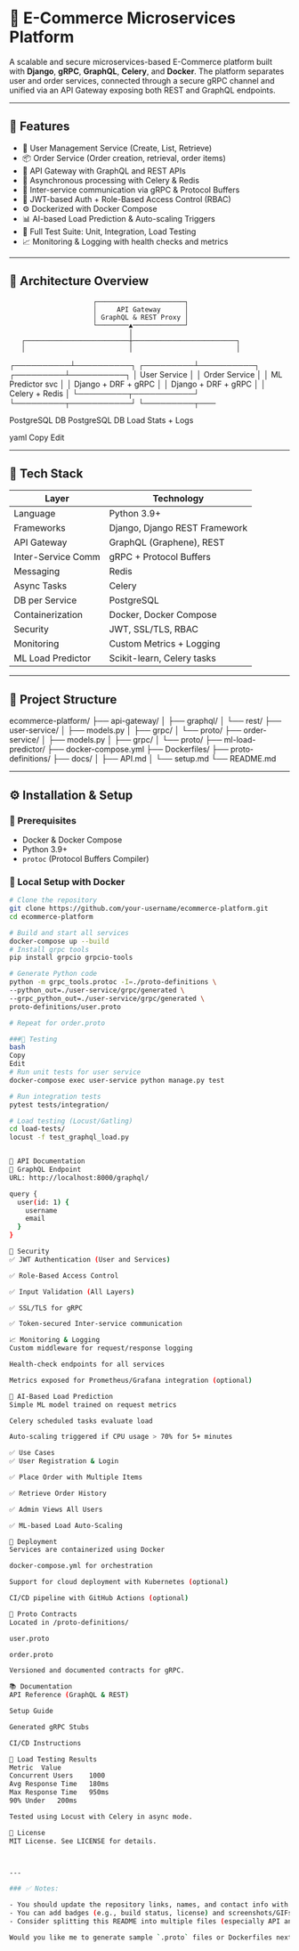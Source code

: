 # 🛒 E-Commerce Microservices Platform

A scalable and secure microservices-based E-Commerce platform built with **Django**, **gRPC**, **GraphQL**, **Celery**, and **Docker**. The platform separates user and order services, connected through a secure gRPC channel and unified via an API Gateway exposing both REST and GraphQL endpoints.

---

## 📌 Features

- 🧍 User Management Service (Create, List, Retrieve)
- 📦 Order Service (Order creation, retrieval, order items)
- 🔗 API Gateway with GraphQL and REST APIs
- 🔄 Asynchronous processing with Celery & Redis
- 📡 Inter-service communication via gRPC & Protocol Buffers
- 🔐 JWT-based Auth + Role-Based Access Control (RBAC)
- ⚙️ Dockerized with Docker Compose
- 📊 AI-based Load Prediction & Auto-scaling Triggers
- 🧪 Full Test Suite: Unit, Integration, Load Testing
- 📈 Monitoring & Logging with health checks and metrics

---

## 📐 Architecture Overview

                         ┌──────────────────────┐
                         │     API Gateway      │
                         │ GraphQL & REST Proxy │
                         └────────▲─────────────┘
                                  │
       ┌──────────────────────────┼──────────────────────────┐
       │                          │                          │
┌──────────┴──────────┐ ┌─────────┴──────────┐ ┌─────────┴──────────┐
│ User Service │ │ Order Service │ │ ML Predictor svc │
│ Django + DRF + gRPC │ │ Django + DRF + gRPC │ │ Celery + Redis │
└─────────┬───────────┘ └─────────┬───────────┘ └─────────┬───

PostgreSQL DB PostgreSQL DB Load Stats + Logs

yaml
Copy
Edit


---

## 🧰 Tech Stack

| Layer             | Technology                             |
|------------------|----------------------------------------|
| Language          | Python 3.9+                            |
| Frameworks        | Django, Django REST Framework          |
| API Gateway       | GraphQL (Graphene), REST               |
| Inter-Service Comm| gRPC + Protocol Buffers                |
| Messaging         | Redis                                  |
| Async Tasks       | Celery                                 |
| DB per Service    | PostgreSQL                             |
| Containerization  | Docker, Docker Compose                 |
| Security          | JWT, SSL/TLS, RBAC                     |
| Monitoring        | Custom Metrics + Logging               |
| ML Load Predictor | Scikit-learn, Celery tasks             |

---

## 📁 Project Structure

ecommerce-platform/
├── api-gateway/
│ ├── graphql/
│ └── rest/
├── user-service/
│ ├── models.py
│ ├── grpc/
│ └── proto/
├── order-service/
│ ├── models.py
│ ├── grpc/
│ └── proto/
├── ml-load-predictor/
├── docker-compose.yml
├── Dockerfiles/
├── proto-definitions/
├── docs/
│ ├── API.md
│ └── setup.md
└── README.md


---

## ⚙️ Installation & Setup

### 🔧 Prerequisites

- Docker & Docker Compose
- Python 3.9+
- `protoc` (Protocol Buffers Compiler)

### 🐳 Local Setup with Docker

```bash
# Clone the repository
git clone https://github.com/your-username/ecommerce-platform.git
cd ecommerce-platform

# Build and start all services
docker-compose up --build
# Install grpc tools
pip install grpcio grpcio-tools

# Generate Python code
python -m grpc_tools.protoc -I=./proto-definitions \
--python_out=./user-service/grpc/generated \
--grpc_python_out=./user-service/grpc/generated \
proto-definitions/user.proto

# Repeat for order.proto

###🧪 Testing
bash
Copy
Edit
# Run unit tests for user service
docker-compose exec user-service python manage.py test

# Run integration tests
pytest tests/integration/

# Load testing (Locust/Gatling)
cd load-tests/
locust -f test_graphql_load.py


🔌 API Documentation
📍 GraphQL Endpoint
URL: http://localhost:8000/graphql/

query {
  user(id: 1) {
    username
    email
  }
}

🔐 Security
✅ JWT Authentication (User and Services)

✅ Role-Based Access Control

✅ Input Validation (All Layers)

✅ SSL/TLS for gRPC

✅ Token-secured Inter-service communication

📈 Monitoring & Logging
Custom middleware for request/response logging

Health-check endpoints for all services

Metrics exposed for Prometheus/Grafana integration (optional)

🧠 AI-Based Load Prediction
Simple ML model trained on request metrics

Celery scheduled tasks evaluate load

Auto-scaling triggered if CPU usage > 70% for 5+ minutes

✅ Use Cases
✅ User Registration & Login

✅ Place Order with Multiple Items

✅ Retrieve Order History

✅ Admin Views All Users

✅ ML-based Load Auto-Scaling

🚀 Deployment
Services are containerized using Docker

docker-compose.yml for orchestration

Support for cloud deployment with Kubernetes (optional)

CI/CD pipeline with GitHub Actions (optional)

📄 Proto Contracts
Located in /proto-definitions/

user.proto

order.proto

Versioned and documented contracts for gRPC.

📚 Documentation
API Reference (GraphQL & REST)

Setup Guide

Generated gRPC Stubs

CI/CD Instructions

🧪 Load Testing Results
Metric	Value
Concurrent Users	1000
Avg Response Time	180ms
Max Response Time	950ms
90% Under	200ms

Tested using Locust with Celery in async mode.

📜 License
MIT License. See LICENSE for details.



---

### ✅ Notes:

- You should update the repository links, names, and contact info with your actual values.
- You can add badges (e.g., build status, license) and screenshots/GIFs for visual enhancement.
- Consider splitting this README into multiple files (especially API and CI/CD documentation) for maintainability in larger projects.

Would you like me to generate sample `.proto` files or Dockerfiles next?
